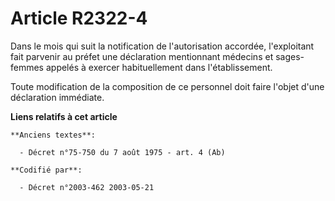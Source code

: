# Article R2322-4

Dans le mois qui suit la notification de l'autorisation accordée, l'exploitant fait parvenir au préfet une déclaration
mentionnant médecins et sages-femmes appelés à exercer habituellement dans l'établissement.

Toute modification de la composition de ce personnel doit faire l'objet d'une déclaration immédiate.

**Liens relatifs à cet article**

	**Anciens textes**:

	  - Décret n°75-750 du 7 août 1975 - art. 4 (Ab)

	**Codifié par**:

	  - Décret n°2003-462 2003-05-21
